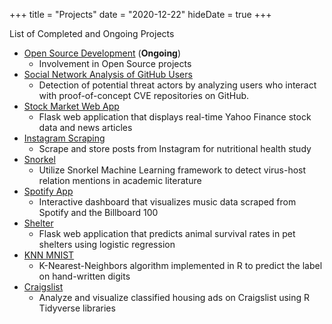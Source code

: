 +++
title = "Projects"
date = "2020-12-22"
hideDate = true
+++

List of Completed and Ongoing Projects
* [Open Source Development](https://github.com/) (**Ongoing**)
    * Involvement in Open Source projects
* [Social Network Analysis of GitHub Users](https://github.com/github-cve-social-graph/network_graphs)
    * Detection of potential threat actors by analyzing users who interact with proof-of-concept CVE repositories on GitHub.
* [Stock Market Web App](/projects/stocks)
    * Flask web application that displays real-time Yahoo Finance stock data and news articles
* [Instagram Scraping](/projects/instagram)
    * Scrape and store posts from Instagram for nutritional health study
* [Snorkel](/projects/snorkel)
    * Utilize Snorkel Machine Learning framework to detect virus-host relation mentions in academic literature
* [Spotify App](/projects/songs-app)
    * Interactive dashboard that visualizes music data scraped from Spotify and the Billboard 100
* [Shelter](/projects/shelter)
    * Flask web application that predicts animal survival rates in pet shelters using logistic regression 
* [KNN MNIST](/projects/knn-mnist)
    * K-Nearest-Neighbors algorithm implemented in R to predict the label on hand-written digits
* [Craigslist](/projects/craigslist)
    * Analyze and visualize classified housing ads on Craigslist using R Tidyverse libraries

